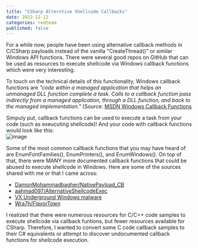```yaml
---
title: "CSharp Alterntive Shellcode Callbacks"
date: 2022-12-12
categories: redteam
published: false
---
```


For a while now, people have been using alternative callback methods in C/CSharp payloads instead of the vanilla "CreateThread()" 
or similar Windows API functions. There were several good repos on GitHub that can be used as resources to execute shellcode via Windows callback functions which were very interesting. 


To touch on the technical details of this functionality, Windows callback functions are _"code within a managed application that helps an unmanaged DLL function complete a task. Calls to a callback function pass indirectly from a managed application, through a DLL function, and back to the managed implementation."_
(Source: [MSDN Windows Callback Functions](https://learn.microsoft.com/en-us/dotnet/framework/interop/callback-functions)


Simpuly put, callback functions can be used to execute a task from your code (such as exeucuting shellcode)! And your code with callback functions would look like this:<br />
![image](https://user-images.githubusercontent.com/35749735/206265903-a15007be-40d8-4031-ab25-9b62ad517c8b.png)


Some of the most common callback functions that you may have heard of are EnumFontFamilies(), EnumPrinters(), and EnumWindows(). On top of that, there were MANY more documented callback functions that could be abused to execute shellcode in Windows. Here are some of the sources shared with me or that I came across:
- [DamonMohammadbagher/NativePayload_CB](https://github.com/DamonMohammadbagher/NativePayload_CBT)
- [aahmad097/AlternativeShellcodeExec](https://github.com/aahmad097/AlternativeShellcodeExec)
- [VX Underground Windows malware](https://www.vx-underground.org/windows.html)
- [Wra7h/FlavorTown](https://github.com/Wra7h/FlavorTown)


I realized that there were numerous resources for C/C++ code samples to execute shellcode via callback funtions, but fewer resources  available for CSharp. Therefore, I wanted to convert some C code callback samples to their C# equivalents or attempt to discover undocumented callback functions for shellcode execution.

